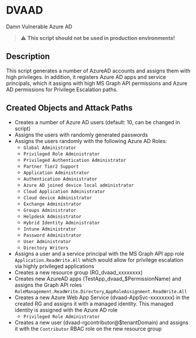 # DVAAD
Damn Vulnerable Azure AD   
> :warning: **This script should not be used in production environments!**

## Description
This script generates a number of AzureAD accounts and assigns them with high privileges.
In addition, it registers Azure AD apps and service principals, which it assigns with high MS Graph API permissions and Azure AD permissions for Privilege Escalation paths.

## Created Objects and Attack Paths
- Creates a number of Azure AD users (default: 10, can be changed in script)
- Assigns the users with randomly generated passwords
- Assigns the users randomly with the following Azure AD Roles:
    - `Global Administrator`
    - `Privileged Role Administrator`
    - `Privileged Authentication Administrator`
    - `Partner Tier2 Support`
    - `Application Administrator`
    - `Authentication Administrator`
    - `Azure AD joined device local administrator`
    - `Cloud Application Administrator`
    - `Cloud device Administrator`
    - `Exchange Administrator`
    - `Groups Administrator`
    - `Helpdesk Administrator`
    - `Hybrid Identity Administrator`
    - `Intune Administrator`
    - `Password Administrator`
    - `User Administrator`
    - `Directory Writers`
- Assigns a user and a service principal with the MS Graph API app role `Application.ReadWrite.All` which would allow for privilege escalation via highly privileged applications
- Creates a new resource group (RG_dvaad_xxxxxxxx)
- Creates new AzureAD apps (TestApp_dvaad_$PermissionName) and assigns the Graph API roles `RoleManagement.ReadWrite.Directory`,`AppRoleAssignment.ReadWrite.All`
- Creates a new Azure Web App Service (dvaad-AppSvc-xxxxxxxx) in the created RG and assigns it with a managed identity. This managed identity is assigned with the Azure AD role 
    - `Privileged Role Administrator`
- Creates a new user (dvaad-rgcontributor@$tenantDomain) and assigns it with the `Contributor` RBAC role on the new resource group